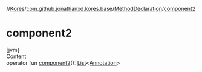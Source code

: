 //[Kores](../../index.md)/[com.github.jonathanxd.kores.base](../index.md)/[MethodDeclaration](index.md)/[component2](component2.md)



# component2  
[jvm]  
Content  
operator fun [component2](component2.md)(): [List](https://kotlinlang.org/api/latest/jvm/stdlib/kotlin.collections/-list/index.html)<[Annotation](../-annotation/index.md)>  



